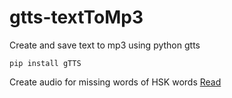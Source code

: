 # gtts-textToMp3
Create and save text to mp3 using python gtts

```
pip install gTTS
```

Create audio for missing words of HSK words [Read](https://github.com/infinyte7/audio-cmn)
